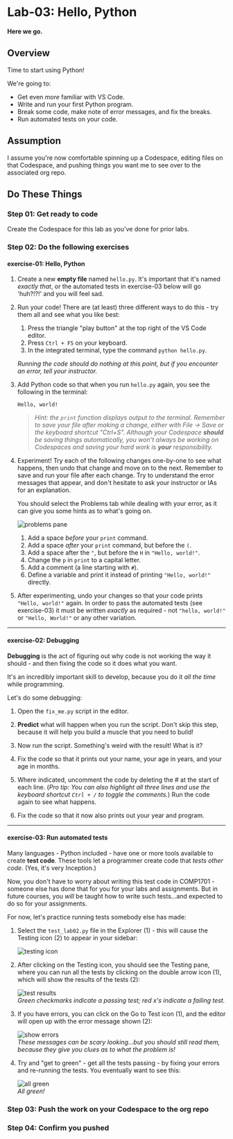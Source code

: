 # Lab-03: Hello, Python

**Here we go.**

## Overview

Time to start using Python!

We're going to:

- Get even _more_ familiar with VS Code.
- Write and run your first Python program.
- Break some code, make note of error messages, and fix the breaks.
- Run automated tests on your code.

## Assumption

I assume you're now comfortable spinning up a Codespace, editing files on that Codespace, and pushing things you want me to see over to the associated org repo.

## Do These Things

### Step 01: Get ready to code

Create the Codespace for this lab as you've done for prior labs.

### Step 02: Do the following exercises

#### exercise-01: Hello, Python

1. Create a new **empty file** named `hello.py`. It's important that it's named _exactly that_, or the automated tests in exercise-03 below will go 'huh?!?!' and you will feel sad.

2. Run your code! There are (at least) three different ways to do this - try them all and see what you like best:
   1. Press the triangle "play button" at the top right of the VS Code editor.
   2. Press `Ctrl + F5` on your keyboard.
   3. In the integrated terminal, type the command `python hello.py`.
    
    *Running the code should do nothing at this point, but if you encounter an error, tell your instructor.*

3. Add Python code so that when you run `hello.py` again, you see the following in the terminal:
    ```plaintext
    Hello, world!
    ```
    > _Hint: the `print` function displays output to the terminal.
    Remember to save your file after making a change, either with File -> Save or the keyboard shortcut "Ctrl+S". Although your Codespace **should** be saving things automatically, you won't always be working on Codespaces and saving your hard work is **your** responsibility._

4. Experiment! Try each of the following changes one-by-one to see what happens, then undo that change and move on to the next. Remember to save and run your file after each change. Try to understand the error messages that appear, and don't hesitate to ask your instructor or IAs for an explanation.
   
    You should select the Problems tab while dealing with your error, as it can give you some hints as to what's going on.

    ![problems pane](./images/lab-03-problem-pane.png)
   
   1. Add a space *before* your `print` command.
   2. Add a space *after* your `print` command, but before the `(`.
   3. Add a space after the `"`, but before the `H` in `"Hello, world!"`.
   4. Change the `p` in `print` to a capital letter.
   5. Add a comment (a line starting with `#`).
   6. Define a variable and print it instead of printing `"Hello, world!"` directly.

5. After experimenting, undo your changes so that your code prints `"Hello, world!"` again. In order to pass the automated tests (see exercise-03) it must be written *exactly* as required - not `"hello, world!"` or `"Hello, World!"` or any other variation.

---

#### exercise-02: Debugging

**Debugging** is the act of figuring out why code is not working the way it should - and then fixing the code so it does what you want. 

It's an incredibly important skill to develop, because you do it _all the time_ while programming.

Let's do some debugging:

1. Open the `fix_me.py` script in the editor.

2. **Predict** what will happen when you run the script. Don't skip this step, because it will help you build a muscle that you need to build! 

3. Now run the script. Something's weird with the result! What is it?

4. Fix the code so that it prints out your name, your age in years, and your age in months.

5. Where indicated, uncomment the code by deleting the # at the start of each line. (*Pro tip: You can also highlight all three lines and use the keyboard shortcut `Ctrl + /` to toggle the comments.*) Run the code again to see what happens.

6. Fix the code so that it now also prints out your year and program.

---

#### exercise-03: Run automated tests

Many languages - Python included - have one or more tools available to create **test code**. These tools let a programmer create code that *tests other code*. (Yes, it's very Inception.)

Now, you don't have to worry about writing this test code in COMP1701 - someone else has done that for you for your labs and assignments. But in future courses, you *will* be taught how to write such tests...and expected to do so for your assignments.

For now, let's practice running tests somebody else has made:

1. Select the `test_lab02.py` file in the Explorer (1) - this will cause the Testing icon (2) to appear in your sidebar:

    ![testing icon](./images/lab-03-show-test-icon.png)

2. After clicking on the Testing icon, you should see the Testing pane, where you can run all the tests by clicking on the double arrow icon (1), which will show the results of the tests (2):

    ![test results](./images/lab-03-test-results.png)  
    *Green checkmarks indicate a passing test; red x's indicate a failing test.*

3. If you have errors, you can click on the Go to Test icon (1), and the editor will open up with the error message shown (2):

    ![show errors](./images/lab-03-jump-to-error.png)  
    _These messages can be scary looking...but you should still read them, because they give you clues as to what the problem is!_

4. Try and "get to green" - get all the tests passing - by fixing your errors and re-running the tests. You eventually want to see this: 

    ![all green](./images/lab-03-all-green.png)  
    _All green!_

### Step 03: Push the work on your Codespace to the org repo

### Step 04: Confirm you pushed